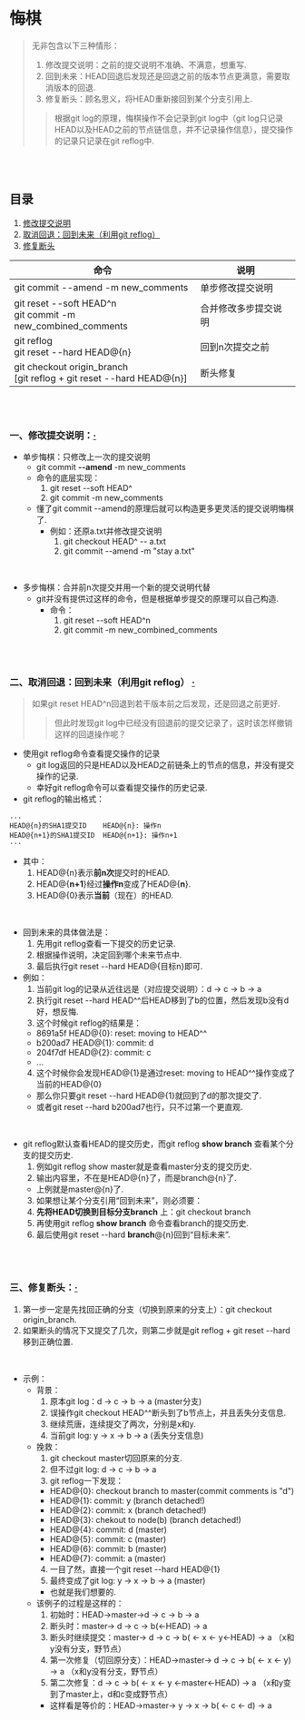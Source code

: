 # 悔棋
> 无非包含以下三种情形：
>
>   1. 修改提交说明：之前的提交说明不准确、不满意，想重写.
>   2. 回到未来：HEAD回退后发现还是回退之前的版本节点更满意，需要取消版本的回退.
>   3. 修复断头：顾名思义，将HEAD重新接回到某个分支引用上.
>> 根据git log的原理，悔棋操作不会记录到git log中（git log只记录HEAD以及HEAD之前的节点链信息，并不记录操作信息），提交操作的记录只记录在git reflog中.

<br><br>

## 目录
1. [修改提交说明](#一修改提交说明)
2. [取消回退：回到未来（利用git reflog）](#二取消回退回到未来利用git-reflog--)
3. [修复断头](#三修复断头)

| 命令 | 说明 |
| --- | --- |
| git commit --amend -m new_comments | 单步修改提交说明 |
| git reset --soft HEAD^n<br>git commit -m new_combined_comments | 合并修改多步提交说明 |
| git reflog<br>git reset --hard HEAD@{n} | 回到n次提交之前 |
| git checkout origin_branch<br>[git reflog + git reset --hard HEAD@{n}] | 断头修复 |

<br><br>

### 一、修改提交说明：[·](#目录)

- 单步悔棋：只修改上一次的提交说明
  - git commit **--amend** -m new_comments
  - 命令的底层实现：
    1. git reset --soft HEAD^
    2. git commit -m new_comments
  - 懂了git commit --amend的原理后就可以构造更多更灵活的提交说明悔棋了.
    - 例如：还原a.txt并修改提交说明
      1. git checkout HEAD^ -- a.txt
      2. git commit --amend -m "stay a.txt"

<br>

- 多步悔棋：合并前n次提交并用一个新的提交说明代替
  - git并没有提供过这样的命令，但是根据单步提交的原理可以自己构造.
    - 命令：
      1. git reset --soft HEAD^n
      2. git commit -m new_combined_comments

<br><br>

### 二、取消回退：回到未来（利用git reflog）  [·](#目录)
> 如果git reset HEAD^n回退到若干版本前之后发现，还是回退之前更好.
>> 但此时发现git log中已经没有回退前的提交记录了，这时该怎样撤销这样的回退操作呢？

- 使用git reflog命令查看提交操作的记录
  - git log返回的只是HEAD以及HEAD之前链条上的节点的信息，并没有提交操作的记录.
  - 幸好git reflog命令可以查看提交操作的历史记录.
- git reflog的输出格式：

```
...
HEAD@{n}的SHA1提交ID    HEAD@{n}: 操作n
HEAD@{n+1}的SHA1提交ID  HEAD@{n+1}: 操作n+1
···
```

- 其中：
  1. HEAD@{n}表示**前n次**提交时的HEAD.
  2. HEAD@{**n+1**}经过**操作n**变成了HEAD@{**n**}.
  3. HEAD@{0}表示**当前**（现在）的HEAD.

<br>

- 回到未来的具体做法是：
  1. 先用git reflog查看一下提交的历史记录.
  2. 根据操作说明，决定回到哪个未来节点中.
  3. 最后执行git reset --hard HEAD@{目标n}即可.
- 例如：
  1. 当前git log的记录从近往远是（对应提交说明）：d -> c -> b -> a
  2. 执行git reset --hard HEAD^^后HEAD移到了b的位置，然后发现b没有d好，想反悔.
  3. 这个时候git reflog的结果是：
    - 8691a5f  HEAD@{0}: reset: moving to HEAD^^
    - b200ad7  HEAD@{1}: commit: d
    - 204f7df  HEAD@{2}: commit: c
    - ...
  4. 这个时候你会发现HEAD@{1}是通过reset: moving to HEAD^^操作变成了当前的HEAD@{0}
    - 那么你只要git reset --hard HEAD@{1}就回到了d的那次提交了.
    - 或者git reset --hard b200ad7也行，只不过第一个更直观.

<br>

- git reflog默认查看HEAD的提交历史，而git reflog **show branch** 查看某个分支的提交历史.
  1. 例如git reflog show master就是查看master分支的提交历史.
  2. 输出内容里，不在是HEAD@{n}了，而是branch@{n}了.
    - 上例就是master@{n}了.
  3. 如果想让某个分支引用“回到未来”，则必须要：
    1. **先将HEAD切换到目标分支branch** 上：git checkout branch
    2. 再使用git reflog **show branch** 命令查看branch的提交历史.
    3. 最后使用git reset --hard **branch**@{n}回到“目标未来”.

<br><br>

### 三、修复断头：[·](#目录)

1. 第一步一定是先找回正确的分支（切换到原来的分支上）：git checkout origin_branch.
2. 如果断头的情况下又提交了几次，则第二步就是git reflog + git reset --hard移到正确位置.

<br>

- 示例：
  - 背景：
    1. 原本git log：d -> c -> b -> a  (master分支)
    2. 误操作git checkout HEAD^^断头到了b节点上，并且丢失分支信息.
    3. 继续荒唐，连续提交了两次，分别是x和y.
    4. 当前git log: y -> x -> b -> a  (丢失分支信息)
  - 挽救：
    1. git checkout master切回原来的分支.
    2. 但不过git log: d -> c -> b -> a
    3. git reflog一下发现：
      - HEAD@{0}: checkout branch to master(commit comments is "d")
      - HEAD@{1}: commit: y (branch detached!)
      - HEAD@{2}: commit: x (branch detached!)
      - HEAD@{3}: chekout to node(b)  (branch detached!)
      - HEAD@{4}: commit: d  (master)
      - HEAD@{5}: commit: c  (master)
      - HEAD@{6}: commit: b  (master)
      - HEAD@{7}: commit: a  (master)
    4. 一目了然，直接一个git reset --hard HEAD@{1}
    5. 最终变成了git log: y -> x -> b -> a  (master)
      - 也就是我们想要的.
  - 该例子的过程是这样的：
    1. 初始时：HEAD->master->d -> c -> b -> a
    2. 断头时：master-> d -> c -> b(<-HEAD) -> a
    3. 断头时继续提交：master-> d -> c -> b( <- x <- y<-HEAD) -> a    （x和y没有分支，野节点）
    4. 第一次修复（切回原分支）：HEAD->master-> d -> c -> b( <- x <- y) -> a    （x和y没有分支，野节点）
    5. 第二次修复：d -> c -> b( <- x <- y <-master<-HEAD) -> a    （x和y变到了master上，d和c变成野节点）
      - 这样看是等价的：HEAD->master-> y -> x -> b( <- c <- d) -> a
